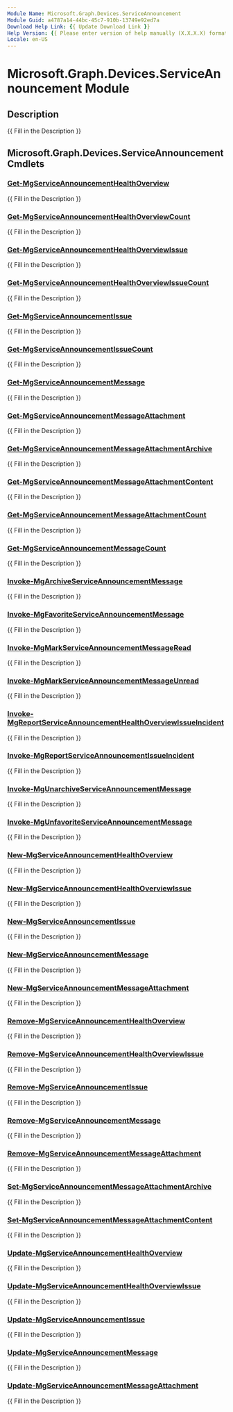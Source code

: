 ```yaml
---
Module Name: Microsoft.Graph.Devices.ServiceAnnouncement
Module Guid: a4787a14-44bc-45c7-910b-13749e92ed7a
Download Help Link: {{ Update Download Link }}
Help Version: {{ Please enter version of help manually (X.X.X.X) format }}
Locale: en-US
---
```


# Microsoft.Graph.Devices.ServiceAnnouncement Module
## Description
{{ Fill in the Description }}

## Microsoft.Graph.Devices.ServiceAnnouncement Cmdlets
### [Get-MgServiceAnnouncementHealthOverview](Get-MgServiceAnnouncementHealthOverview.md)
{{ Fill in the Description }}

### [Get-MgServiceAnnouncementHealthOverviewCount](Get-MgServiceAnnouncementHealthOverviewCount.md)
{{ Fill in the Description }}

### [Get-MgServiceAnnouncementHealthOverviewIssue](Get-MgServiceAnnouncementHealthOverviewIssue.md)
{{ Fill in the Description }}

### [Get-MgServiceAnnouncementHealthOverviewIssueCount](Get-MgServiceAnnouncementHealthOverviewIssueCount.md)
{{ Fill in the Description }}

### [Get-MgServiceAnnouncementIssue](Get-MgServiceAnnouncementIssue.md)
{{ Fill in the Description }}

### [Get-MgServiceAnnouncementIssueCount](Get-MgServiceAnnouncementIssueCount.md)
{{ Fill in the Description }}

### [Get-MgServiceAnnouncementMessage](Get-MgServiceAnnouncementMessage.md)
{{ Fill in the Description }}

### [Get-MgServiceAnnouncementMessageAttachment](Get-MgServiceAnnouncementMessageAttachment.md)
{{ Fill in the Description }}

### [Get-MgServiceAnnouncementMessageAttachmentArchive](Get-MgServiceAnnouncementMessageAttachmentArchive.md)
{{ Fill in the Description }}

### [Get-MgServiceAnnouncementMessageAttachmentContent](Get-MgServiceAnnouncementMessageAttachmentContent.md)
{{ Fill in the Description }}

### [Get-MgServiceAnnouncementMessageAttachmentCount](Get-MgServiceAnnouncementMessageAttachmentCount.md)
{{ Fill in the Description }}

### [Get-MgServiceAnnouncementMessageCount](Get-MgServiceAnnouncementMessageCount.md)
{{ Fill in the Description }}

### [Invoke-MgArchiveServiceAnnouncementMessage](Invoke-MgArchiveServiceAnnouncementMessage.md)
{{ Fill in the Description }}

### [Invoke-MgFavoriteServiceAnnouncementMessage](Invoke-MgFavoriteServiceAnnouncementMessage.md)
{{ Fill in the Description }}

### [Invoke-MgMarkServiceAnnouncementMessageRead](Invoke-MgMarkServiceAnnouncementMessageRead.md)
{{ Fill in the Description }}

### [Invoke-MgMarkServiceAnnouncementMessageUnread](Invoke-MgMarkServiceAnnouncementMessageUnread.md)
{{ Fill in the Description }}

### [Invoke-MgReportServiceAnnouncementHealthOverviewIssueIncident](Invoke-MgReportServiceAnnouncementHealthOverviewIssueIncident.md)
{{ Fill in the Description }}

### [Invoke-MgReportServiceAnnouncementIssueIncident](Invoke-MgReportServiceAnnouncementIssueIncident.md)
{{ Fill in the Description }}

### [Invoke-MgUnarchiveServiceAnnouncementMessage](Invoke-MgUnarchiveServiceAnnouncementMessage.md)
{{ Fill in the Description }}

### [Invoke-MgUnfavoriteServiceAnnouncementMessage](Invoke-MgUnfavoriteServiceAnnouncementMessage.md)
{{ Fill in the Description }}

### [New-MgServiceAnnouncementHealthOverview](New-MgServiceAnnouncementHealthOverview.md)
{{ Fill in the Description }}

### [New-MgServiceAnnouncementHealthOverviewIssue](New-MgServiceAnnouncementHealthOverviewIssue.md)
{{ Fill in the Description }}

### [New-MgServiceAnnouncementIssue](New-MgServiceAnnouncementIssue.md)
{{ Fill in the Description }}

### [New-MgServiceAnnouncementMessage](New-MgServiceAnnouncementMessage.md)
{{ Fill in the Description }}

### [New-MgServiceAnnouncementMessageAttachment](New-MgServiceAnnouncementMessageAttachment.md)
{{ Fill in the Description }}

### [Remove-MgServiceAnnouncementHealthOverview](Remove-MgServiceAnnouncementHealthOverview.md)
{{ Fill in the Description }}

### [Remove-MgServiceAnnouncementHealthOverviewIssue](Remove-MgServiceAnnouncementHealthOverviewIssue.md)
{{ Fill in the Description }}

### [Remove-MgServiceAnnouncementIssue](Remove-MgServiceAnnouncementIssue.md)
{{ Fill in the Description }}

### [Remove-MgServiceAnnouncementMessage](Remove-MgServiceAnnouncementMessage.md)
{{ Fill in the Description }}

### [Remove-MgServiceAnnouncementMessageAttachment](Remove-MgServiceAnnouncementMessageAttachment.md)
{{ Fill in the Description }}

### [Set-MgServiceAnnouncementMessageAttachmentArchive](Set-MgServiceAnnouncementMessageAttachmentArchive.md)
{{ Fill in the Description }}

### [Set-MgServiceAnnouncementMessageAttachmentContent](Set-MgServiceAnnouncementMessageAttachmentContent.md)
{{ Fill in the Description }}

### [Update-MgServiceAnnouncementHealthOverview](Update-MgServiceAnnouncementHealthOverview.md)
{{ Fill in the Description }}

### [Update-MgServiceAnnouncementHealthOverviewIssue](Update-MgServiceAnnouncementHealthOverviewIssue.md)
{{ Fill in the Description }}

### [Update-MgServiceAnnouncementIssue](Update-MgServiceAnnouncementIssue.md)
{{ Fill in the Description }}

### [Update-MgServiceAnnouncementMessage](Update-MgServiceAnnouncementMessage.md)
{{ Fill in the Description }}

### [Update-MgServiceAnnouncementMessageAttachment](Update-MgServiceAnnouncementMessageAttachment.md)
{{ Fill in the Description }}

